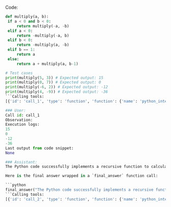  Code:
   ```python
def multiply(a, b):
    if a < 0 and b < 0:
        return multiply(-a, -b)
    elif a < 0:
        return -multiply(-a, b)
    elif b < 0:
        return -multiply(a, -b)
    elif b == 1:
        return a
    else:
        return a + multiply(a, b-1)

# Test cases
print(multiply(5, 3)) # Expected output: 15
print(multiply(0, 7)) # Expected output: 0
print(multiply(-6, 2)) # Expected output: -12
print(multiply(4, -9)) # Expected output: -36
```Calling tools:
[{'id': 'call_1', 'type': 'function', 'function': {'name': 'python_interpreter', 'arguments': 'def multiply(a, b):\n    if a < 0 and b < 0:\n        return multiply(-a, -b)\n    elif a < 0:\n        return -multiply(-a, b)\n    elif b < 0:\n        return -multiply(a, -b)\n    elif b == 1:\n        return a\n    else:\n        return a + multiply(a, b-1)\n\n# Test cases\nprint(multiply(5, 3)) # Expected output: 15\nprint(multiply(0, 7)) # Expected output: 0\nprint(multiply(-6, 2)) # Expected output: -12\nprint(multiply(4, -9)) # Expected output: -36'}}]

### User:
Call id: call_1
Observation:
Execution logs:
15
0
-12
-36
Last output from code snippet:
None

### Assistant:
The Python code successfully implements a recursive function to calculate the product of two numbers without using the multiplication operator. The test cases demonstrate that the function works correctly for various input values, such as positive and negative integers.

Here is the final answer wrapped in a `final_answer` function call:

```python
final_answer("The Python code successfully implements a recursive function to calculate the product of two numbers without using the multiplication operator. The test cases demonstrate that the function works correctly for various input values, such as positive and negative integers.")
```Calling tools:
[{'id': 'call_2', 'type': 'function', 'function': {'name': 'python_interpreter', 'arguments': "final_answer('The Python code successfully implements a recursive function to calculate the product of two numbers without using the multiplication operator. The test cases demonstrate that the function works correctly for various input values, such as positive and negative integers.')"}}]